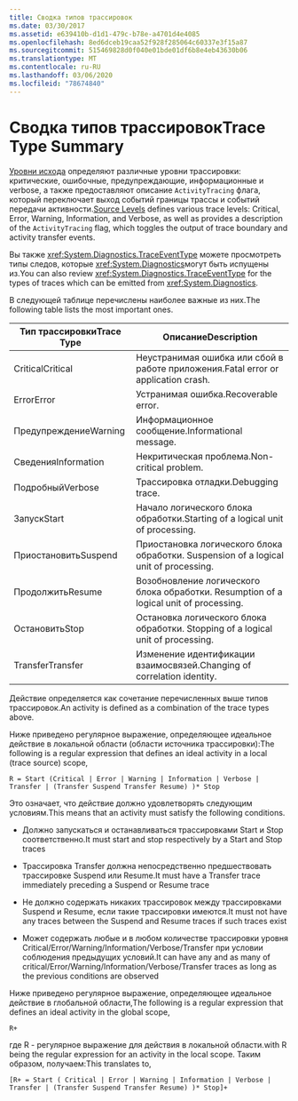 ```yaml
---
title: Сводка типов трассировок
ms.date: 03/30/2017
ms.assetid: e639410b-d1d1-479c-b78e-a4701d4e4085
ms.openlocfilehash: 8ed6dceb19caa52f928f285064c60337e3f15a87
ms.sourcegitcommit: 515469828d0f040e01bde01df6b8e4eb43630b06
ms.translationtype: MT
ms.contentlocale: ru-RU
ms.lasthandoff: 03/06/2020
ms.locfileid: "78674840"
---
```

# <a name="trace-type-summary"></a><span data-ttu-id="a15f1-102">Сводка типов трассировок</span><span class="sxs-lookup"><span data-stu-id="a15f1-102">Trace Type Summary</span></span>
<span data-ttu-id="a15f1-103">[Уровни исхода](xref:System.Diagnostics.SourceLevels) определяют различные уровни трассировки: критические, ошибочные, предупреждающие, информационные и verbose, а также предоставляют описание `ActivityTracing` флага, который переключает выход событий границы трассы и событий передачи активности.</span><span class="sxs-lookup"><span data-stu-id="a15f1-103">[Source Levels](xref:System.Diagnostics.SourceLevels) defines various trace levels: Critical, Error, Warning, Information, and Verbose, as well as provides a description of the `ActivityTracing` flag, which toggles the output of trace boundary and activity transfer events.</span></span>  
  
 <span data-ttu-id="a15f1-104">Вы также <xref:System.Diagnostics.TraceEventType> можете просмотреть типы следов, которые <xref:System.Diagnostics>могут быть испущены из.</span><span class="sxs-lookup"><span data-stu-id="a15f1-104">You can also review <xref:System.Diagnostics.TraceEventType> for the types of traces which can be emitted from <xref:System.Diagnostics>.</span></span>  
  
 <span data-ttu-id="a15f1-105">В следующей таблице перечислены наиболее важные из них.</span><span class="sxs-lookup"><span data-stu-id="a15f1-105">The following table lists the most important ones.</span></span>  
  
|<span data-ttu-id="a15f1-106">Тип трассировки</span><span class="sxs-lookup"><span data-stu-id="a15f1-106">Trace Type</span></span>|<span data-ttu-id="a15f1-107">Описание</span><span class="sxs-lookup"><span data-stu-id="a15f1-107">Description</span></span>|  
|----------------|-----------------|  
|<span data-ttu-id="a15f1-108">Critical</span><span class="sxs-lookup"><span data-stu-id="a15f1-108">Critical</span></span>|<span data-ttu-id="a15f1-109">Неустранимая ошибка или сбой в работе приложения.</span><span class="sxs-lookup"><span data-stu-id="a15f1-109">Fatal error or application crash.</span></span>|  
|<span data-ttu-id="a15f1-110">Error</span><span class="sxs-lookup"><span data-stu-id="a15f1-110">Error</span></span>|<span data-ttu-id="a15f1-111">Устранимая ошибка.</span><span class="sxs-lookup"><span data-stu-id="a15f1-111">Recoverable error.</span></span>|  
|<span data-ttu-id="a15f1-112">Предупреждение</span><span class="sxs-lookup"><span data-stu-id="a15f1-112">Warning</span></span>|<span data-ttu-id="a15f1-113">Информационное сообщение.</span><span class="sxs-lookup"><span data-stu-id="a15f1-113">Informational message.</span></span>|  
|<span data-ttu-id="a15f1-114">Сведения</span><span class="sxs-lookup"><span data-stu-id="a15f1-114">Information</span></span>|<span data-ttu-id="a15f1-115">Некритическая проблема.</span><span class="sxs-lookup"><span data-stu-id="a15f1-115">Non-critical problem.</span></span>|  
|<span data-ttu-id="a15f1-116">Подробный</span><span class="sxs-lookup"><span data-stu-id="a15f1-116">Verbose</span></span>|<span data-ttu-id="a15f1-117">Трассировка отладки.</span><span class="sxs-lookup"><span data-stu-id="a15f1-117">Debugging trace.</span></span>|  
|<span data-ttu-id="a15f1-118">Запуск</span><span class="sxs-lookup"><span data-stu-id="a15f1-118">Start</span></span>|<span data-ttu-id="a15f1-119">Начало логического блока обработки.</span><span class="sxs-lookup"><span data-stu-id="a15f1-119">Starting of a logical unit of processing.</span></span>|  
|<span data-ttu-id="a15f1-120">Приостановить</span><span class="sxs-lookup"><span data-stu-id="a15f1-120">Suspend</span></span>|<span data-ttu-id="a15f1-121">Приостановка логического блока обработки. </span><span class="sxs-lookup"><span data-stu-id="a15f1-121">Suspension of a logical unit of processing.</span></span>|  
|<span data-ttu-id="a15f1-122">Продолжить</span><span class="sxs-lookup"><span data-stu-id="a15f1-122">Resume</span></span>|<span data-ttu-id="a15f1-123">Возобновление логического блока обработки. </span><span class="sxs-lookup"><span data-stu-id="a15f1-123">Resumption of a logical unit of processing.</span></span>|  
|<span data-ttu-id="a15f1-124">Остановить</span><span class="sxs-lookup"><span data-stu-id="a15f1-124">Stop</span></span>|<span data-ttu-id="a15f1-125">Остановка логического блока обработки. </span><span class="sxs-lookup"><span data-stu-id="a15f1-125">Stopping of a logical unit of processing.</span></span>|  
|<span data-ttu-id="a15f1-126">Transfer</span><span class="sxs-lookup"><span data-stu-id="a15f1-126">Transfer</span></span>|<span data-ttu-id="a15f1-127">Изменение идентификации взаимосвязей.</span><span class="sxs-lookup"><span data-stu-id="a15f1-127">Changing of correlation identity.</span></span>|  
  
 <span data-ttu-id="a15f1-128">Действие определяется как сочетание перечисленных выше типов трассировок.</span><span class="sxs-lookup"><span data-stu-id="a15f1-128">An activity is defined as a combination of the trace types above.</span></span>  
  
 <span data-ttu-id="a15f1-129">Ниже приведено регулярное выражение, определяющее идеальное действие в локальной области (области источника трассировки):</span><span class="sxs-lookup"><span data-stu-id="a15f1-129">The following is a regular expression that defines an ideal activity in a local (trace source) scope,</span></span>  
  
 `R = Start (Critical | Error | Warning | Information | Verbose | Transfer | (Transfer Suspend Transfer Resume) )* Stop`  
  
 <span data-ttu-id="a15f1-130">Это означает, что действие должно удовлетворять следующим условиям.</span><span class="sxs-lookup"><span data-stu-id="a15f1-130">This means that an activity must satisfy the following conditions.</span></span>  
  
- <span data-ttu-id="a15f1-131">Должно запускаться и останавливаться трассировками Start и Stop соответственно.</span><span class="sxs-lookup"><span data-stu-id="a15f1-131">It must start and stop respectively by a Start and Stop traces</span></span>  
  
- <span data-ttu-id="a15f1-132">Трассировка Transfer должна непосредственно предшествовать трассировке Suspend или Resume.</span><span class="sxs-lookup"><span data-stu-id="a15f1-132">It must have a Transfer trace immediately preceding a Suspend or Resume trace</span></span>  
  
- <span data-ttu-id="a15f1-133">Не должно содержать никаких трассировок между трассировками Suspend и Resume, если такие трассировки имеются.</span><span class="sxs-lookup"><span data-stu-id="a15f1-133">It must not have any traces between the Suspend and Resume traces if such traces exist</span></span>  
  
- <span data-ttu-id="a15f1-134">Может содержать любые и в любом количестве трассировки уровня Critical/Error/Warning/Information/Verbose/Transfer при условии соблюдения предыдущих условий.</span><span class="sxs-lookup"><span data-stu-id="a15f1-134">It can have any and as many of critical/Error/Warning/Information/Verbose/Transfer traces as long as the previous conditions are observed</span></span>  
  
 <span data-ttu-id="a15f1-135">Ниже приведено регулярное выражение, определяющее идеальное действие в глобальной области,</span><span class="sxs-lookup"><span data-stu-id="a15f1-135">The following is a regular expression that defines an ideal activity in the global scope,</span></span>  
  
`R+`  
  
 <span data-ttu-id="a15f1-136">где R - регулярное выражение для действия в локальной области.</span><span class="sxs-lookup"><span data-stu-id="a15f1-136">with R being the regular expression for an activity in the local scope.</span></span> <span data-ttu-id="a15f1-137">Таким образом, получаем:</span><span class="sxs-lookup"><span data-stu-id="a15f1-137">This translates to,</span></span>  
  
`[R+ = Start ( Critical | Error | Warning | Information | Verbose | Transfer | (Transfer Suspend Transfer Resume) )* Stop]+`
